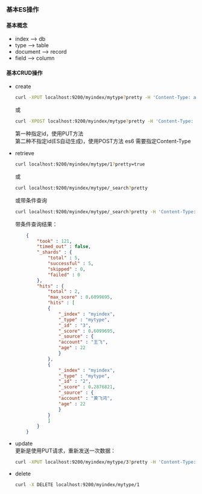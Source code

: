### 基本ES操作

#### 基本概念
* index --> db
* type --> table
* document --> record
* field --> column


#### 基本CRUD操作
* create   

    ```bash 
    curl -XPUT localhost:9200/myindex/mytype?pretty -H 'Content-Type: application/json' -d '{"account":"liuwenai","age":25}'
    ```   
    或   
    ```bash  
    curl -XPOST localhost:9200/myindex/mytype?pretty -H 'Content-Type: application/json' -d '{"account":"liuwenai","age":25}'
    ```


    第一种指定id，使用PUT方法  
    第二种不指定id(ES自动生成)，使用POST方法
    es6 需要指定Content-Type

* retrieve  

    ```bash  
    curl localhost:9200/myindex/mytype/1?pretty=true
    ```  
    或  
    ```bash  
    curl localhost:9200/myindex/mytype/_search?pretty
    ```  
    或带条件查询  
    ```bash  
    curl localhost:9200/myindex/mytype/_search?pretty -H 'Content-Type: application/json' -d '{"query": {"match": {"account":"飞"}}}'
    ```  
    带条件查询结果：  
    ```json  
        {
            "took" : 121,
            "timed_out" : false,
            "_shards" : {
                "total" : 5,
                "successful" : 5,
                "skipped" : 0,
                "failed" : 0
            },
            "hits" : {
                "total" : 2,
                "max_score" : 0.6099695,
                "hits" : [
                {
                    "_index" : "myindex",
                    "_type" : "mytype",
                    "_id" : "3",
                    "_score" : 0.6099695,
                    "_source" : {
                    "account" : "王飞",
                    "age" : 22
                    }
                },
                {
                    "_index" : "myindex",
                    "_type" : "mytype",
                    "_id" : "2",
                    "_score" : 0.2876821,
                    "_source" : {
                    "account" : "黄飞鸿",
                    "age" : 22
                    }
                }
                ]
            }
        }

    ```

* update  
    更新是使用PUT请求，重新发送一次数据：
    ```bash  
    curl -XPUT localhost:9200/myindex/mytype/3?pretty -H 'Content-Type: application/json' -d '{"account":"王飞", "age": 26}'
    ```


* delete 
    ```bash  
    curl -X DELETE localhost:9200/myindex/mytype/1
    ```
    

    
